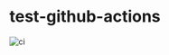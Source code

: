# test-github-actions

![ci](https://github.com/prudhomm/test-github-actions/workflows/ci/badge.svg)
